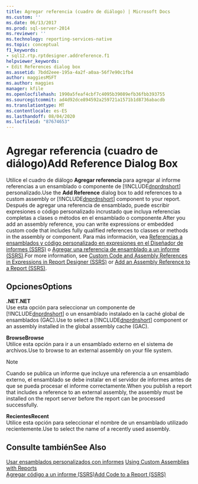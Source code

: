 ```yaml
---
title: Agregar referencia (cuadro de diálogo) | Microsoft Docs
ms.custom: ''
ms.date: 06/13/2017
ms.prod: sql-server-2014
ms.reviewer: ''
ms.technology: reporting-services-native
ms.topic: conceptual
f1_keywords:
- sql12.rtp.rptdesigner.addreference.f1
helpviewer_keywords:
- Edit References dialog box
ms.assetid: 7bdd2eee-195a-4a2f-a0aa-56f7e90c1fb4
author: maggiesMSFT
ms.author: maggies
manager: kfile
ms.openlocfilehash: 1990a5feaf4cbf7c4095b39089efb36fbb393755
ms.sourcegitcommit: ad4d92dce894592a259721a1571b1d8736abacdb
ms.translationtype: MT
ms.contentlocale: es-ES
ms.lasthandoff: 08/04/2020
ms.locfileid: "87674653"
---
```

# <a name="add-reference-dialog-box"></a><span data-ttu-id="7869a-102">Agregar referencia (cuadro de diálogo)</span><span class="sxs-lookup"><span data-stu-id="7869a-102">Add Reference Dialog Box</span></span>
  <span data-ttu-id="7869a-103">Utilice el cuadro de diálogo **Agregar referencia** para agregar al informe referencias a un ensamblado o componente de [!INCLUDE[dnprdnshort](../includes/dnprdnshort-md.md)] personalizado.</span><span class="sxs-lookup"><span data-stu-id="7869a-103">Use the **Add Reference** dialog box to add references to a custom assembly or [!INCLUDE[dnprdnshort](../includes/dnprdnshort-md.md)] component to your report.</span></span> <span data-ttu-id="7869a-104">Después de agregar una referencia de ensamblado, puede escribir expresiones o código personalizado incrustado que incluya referencias completas a clases o métodos en el ensamblado o componente.</span><span class="sxs-lookup"><span data-stu-id="7869a-104">After you add an assembly reference, you can write expressions or embedded custom code that includes fully qualified references to classes or methods in the assembly or component.</span></span> <span data-ttu-id="7869a-105">Para más información, vea [Referencias a ensamblados y código personalizado en expresiones en el Diseñador de informes &#40;SSRS&#41;](report-design/custom-code-and-assembly-references-in-expressions-in-report-designer-ssrs.md) o [Agregar una referencia de ensamblado a un informe &#40;SSRS&#41;](report-design/add-an-assembly-reference-to-a-report-ssrs.md).</span><span class="sxs-lookup"><span data-stu-id="7869a-105">For more information, see [Custom Code and Assembly References in Expressions in Report Designer &#40;SSRS&#41;](report-design/custom-code-and-assembly-references-in-expressions-in-report-designer-ssrs.md) or [Add an Assembly Reference to a Report &#40;SSRS&#41;](report-design/add-an-assembly-reference-to-a-report-ssrs.md).</span></span>  
  
## <a name="options"></a><span data-ttu-id="7869a-106">Opciones</span><span class="sxs-lookup"><span data-stu-id="7869a-106">Options</span></span>  
 <span data-ttu-id="7869a-107">**.NET**</span><span class="sxs-lookup"><span data-stu-id="7869a-107">**.NET**</span></span>  
 <span data-ttu-id="7869a-108">Use esta opción para seleccionar un componente de [!INCLUDE[dnprdnshort](../includes/dnprdnshort-md.md)] o un ensamblado instalado en la caché global de ensamblados (GAC).</span><span class="sxs-lookup"><span data-stu-id="7869a-108">Use to select a [!INCLUDE[dnprdnshort](../includes/dnprdnshort-md.md)] component or an assembly installed in the global assembly cache (GAC).</span></span>  
  
 <span data-ttu-id="7869a-109">**Browse**</span><span class="sxs-lookup"><span data-stu-id="7869a-109">**Browse**</span></span>  
 <span data-ttu-id="7869a-110">Utilice esta opción para ir a un ensamblado externo en el sistema de archivos.</span><span class="sxs-lookup"><span data-stu-id="7869a-110">Use to browse to an external assembly on your file system.</span></span>  
  
> [!NOTE]  
>  <span data-ttu-id="7869a-111">Cuando se publica un informe que incluye una referencia a un ensamblado externo, el ensamblado se debe instalar en el servidor de informes antes de que se pueda procesar el informe correctamente.</span><span class="sxs-lookup"><span data-stu-id="7869a-111">When you publish a report that includes a reference to an external assembly, the assembly must be installed on the report server before the report can be processed successfully.</span></span>  
  
 <span data-ttu-id="7869a-112">**Recientes**</span><span class="sxs-lookup"><span data-stu-id="7869a-112">**Recent**</span></span>  
 <span data-ttu-id="7869a-113">Utilice esta opción para seleccionar el nombre de un ensamblado utilizado recientemente.</span><span class="sxs-lookup"><span data-stu-id="7869a-113">Use to select the name of a recently used assembly.</span></span>  
  
## <a name="see-also"></a><span data-ttu-id="7869a-114">Consulte también</span><span class="sxs-lookup"><span data-stu-id="7869a-114">See Also</span></span>  
 <span data-ttu-id="7869a-115">[Usar ensamblados personalizados con informes](custom-assemblies/using-custom-assemblies-with-reports.md) </span><span class="sxs-lookup"><span data-stu-id="7869a-115">[Using Custom Assemblies with Reports](custom-assemblies/using-custom-assemblies-with-reports.md) </span></span>  
 [<span data-ttu-id="7869a-116">Agregar código a un informe &#40;SSRS&#41;</span><span class="sxs-lookup"><span data-stu-id="7869a-116">Add Code to a Report &#40;SSRS&#41;</span></span>](report-design/add-code-to-a-report-ssrs.md)  
  
  
